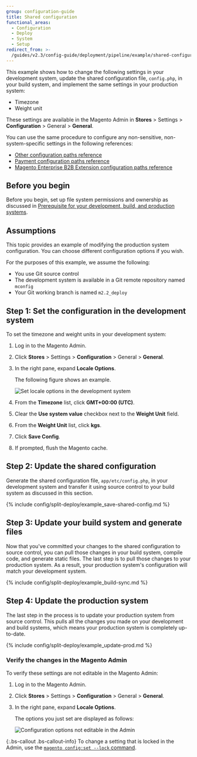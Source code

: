 ```yaml
---
group: configuration-guide
title: Shared configuration
functional_areas:
  - Configuration
  - Deploy
  - System
  - Setup
redirect_from: >-
  /guides/v2.3/config-guide/deployment/pipeline/example/shared-configuration.html
---
```


This example shows how to change the following settings in your development system, update the shared configuration file, `config.php`, in your build system, and implement the same settings in your production system:

* Timezone
* Weight unit

These settings are available in the Magento Admin in **Stores** > Settings > **Configuration** > General > **General**.

You can use the same procedure to configure any non-sensitive, non-system-specific settings in the following references:

* [Other configuration paths reference]({{page.baseurl}}/configure/deployment/reference/other.html)
* [Payment configuration paths reference]({{page.baseurl}}/configure/deployment/reference/payment-paths.html)
* [Magento Enterprise B2B Extension configuration paths reference]({{page.baseurl}}/configure/deployment/reference/b2b.html)

## Before you begin

Before you begin, set up file system permissions and ownership as discussed in [Prerequisite for your development, build, and production systems]({{page.baseurl}}/configure/deployment/pipeline/technical-details.html#config-deploy-prereq).

## Assumptions

This topic provides an example of modifying the production system configuration. You can choose different configuration options if you wish.

For the purposes of this example, we assume the following:

* You use Git source control
* The development system is available in a Git remote repository named `mconfig`
* Your Git working branch is named `m2.2_deploy`

## Step 1: Set the configuration in the development system

To set the timezone and weight units in your development system:

1. Log in to the Magento Admin.
2. Click **Stores** > Settings > **Configuration** > General > **General**.
3. In the right pane, expand **Locale Options**.

   The following figure shows an example.

   ![Set locale options in the development system]({{site.baseurl}}/static/images/config_split-deploy_simple_set-locale.png)

4. From the **Timezone** list, click **GMT+00:00 (UTC)**.
5. Clear the **Use system value** checkbox next to the **Weight Unit** field.
6. From the **Weight Unit** list, click **kgs**.
7. Click **Save Config**.
8. If prompted, flush the Magento cache.

## Step 2: Update the shared configuration

Generate the shared configuration file, `app/etc/config.php`, in your development system and transfer it using source control to your build system as discussed in this section.

{% include config/split-deploy/example_save-shared-config.md %}

## Step 3: Update your build system and generate files

Now that you've committed your changes to the shared configuration to source control, you can pull those changes in your build system, compile code, and generate static files. The last step is to pull those changes to your production system. As a result, your production system's configuration will match your development system.

{% include config/split-deploy/example_build-sync.md %}

## Step 4: Update the production system

The last step in the process is to update your production system from source control. This pulls all the changes you made on your development and build systems, which means your production system is completely up-to-date.

{% include config/split-deploy/example_update-prod.md %}

### Verify the changes in the Magento Admin

To verify these settings are not editable in the Magento Admin:

1. Log in to the Magento Admin.
2. Click **Stores** > Settings > **Configuration** > General > **General**.
3. In the right pane, expand **Locale Options**.

   The options you just set are displayed as follows:

   ![Configuration options not editable in the Admin]({{site.baseurl}}/static/images/config_split-deploy_not-editable.png)

{:.bs-callout .bs-callout-info}
To change a setting that is locked in the Admin, use the [`magento config:set --lock` command]({{page.baseurl}}/configure/command-line/manage-configuration.html).


